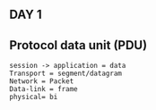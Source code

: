 
## DAY 1

 ## Protocol data unit (PDU)

    session -> application = data
    Transport = segment/datagram
    Network = Packet
    Data-link = frame
    physical= bi
